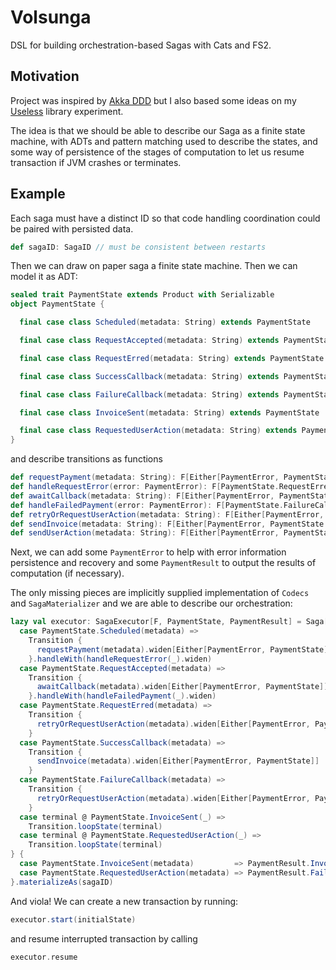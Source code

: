 # Volsunga

DSL for building orchestration-based Sagas with Cats and FS2.

## Motivation

Project was inspired by [Akka DDD](https://github.com/pawelkaczor/akka-ddd) but
I also based some ideas on my [Useless](https://github.com/MateuszKubuszok/useless) library experiment.

The idea is that we should be able to describe our Saga as a finite state machine,
with ADTs and pattern matching used to describe the states, and some way of persistence
of the stages of computation to let us resume transaction if JVM crashes or terminates.

## Example

Each saga must have a distinct ID so that code handling coordination could be paired
with persisted data.

```scala
def sagaID: SagaID // must be consistent between restarts
```

Then we can draw on paper saga a finite state machine. Then we can model it as ADT:

```scala
sealed trait PaymentState extends Product with Serializable
object PaymentState {

  final case class Scheduled(metadata: String) extends PaymentState

  final case class RequestAccepted(metadata: String) extends PaymentState

  final case class RequestErred(metadata: String) extends PaymentState

  final case class SuccessCallback(metadata: String) extends PaymentState

  final case class FailureCallback(metadata: String) extends PaymentState

  final case class InvoiceSent(metadata: String) extends PaymentState

  final case class RequestedUserAction(metadata: String) extends PaymentState
}
```

and describe transitions as functions

```scala
def requestPayment(metadata: String): F[Either[PaymentError, PaymentState.RequestAccepted]]
def handleRequestError(error: PaymentError): F[PaymentState.RequestErred]
def awaitCallback(metadata: String): F[Either[PaymentError, PaymentState.SuccessCallback]]
def handleFailedPayment(error: PaymentError): F[PaymentState.FailureCallback]
def retryOrRequestUserAction(metadata: String): F[Either[PaymentError, PaymentState]]
def sendInvoice(metadata: String): F[Either[PaymentError, PaymentState.InvoiceSent]]
def sendUserAction(metadata: String): F[Either[PaymentError, PaymentState.RequestedUserAction]]
```

Next, we can add some `PaymentError` to help with error information persistence
and recovery and some `PaymentResult` to output the results of computation (if necessary).

The only missing pieces are implicitly supplied implementation of `Codecs` and
`SagaMaterializer` and we are able to describe our orchestration:

```scala
lazy val executor: SagaExecutor[F, PaymentState, PaymentResult] = Saga[F, PaymentError, PaymentState, PaymentResult] {
  case PaymentState.Scheduled(metadata) =>
    Transition {
      requestPayment(metadata).widen[Either[PaymentError, PaymentState]]
    }.handleWith(handleRequestError(_).widen)
  case PaymentState.RequestAccepted(metadata) =>
    Transition {
      awaitCallback(metadata).widen[Either[PaymentError, PaymentState]]
    }.handleWith(handleFailedPayment(_).widen)
  case PaymentState.RequestErred(metadata) =>
    Transition {
      retryOrRequestUserAction(metadata).widen[Either[PaymentError, PaymentState]]
    }
  case PaymentState.SuccessCallback(metadata) =>
    Transition {
      sendInvoice(metadata).widen[Either[PaymentError, PaymentState]]
    }
  case PaymentState.FailureCallback(metadata) =>
    Transition {
      retryOrRequestUserAction(metadata).widen[Either[PaymentError, PaymentState]]
    }
  case terminal @ PaymentState.InvoiceSent(_) =>
    Transition.loopState(terminal)
  case terminal @ PaymentState.RequestedUserAction(_) =>
    Transition.loopState(terminal)
} {
  case PaymentState.InvoiceSent(metadata)         => PaymentResult.Invoiced(metadata)
  case PaymentState.RequestedUserAction(metadata) => PaymentResult.Failure(metadata)
}.materializeAs(sagaID)
```

And viola! We can create a new transaction by running:

```scala
executor.start(initialState)
```

and resume interrupted transaction by calling

```scala
executor.resume
```
